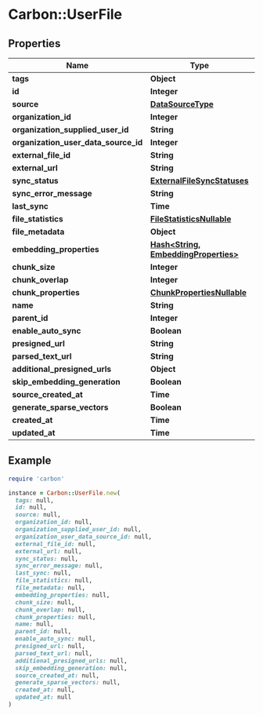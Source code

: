 # Carbon::UserFile

## Properties

| Name | Type | Description | Notes |
| ---- | ---- | ----------- | ----- |
| **tags** | **Object** |  |  |
| **id** | **Integer** |  |  |
| **source** | [**DataSourceType**](DataSourceType.md) |  |  |
| **organization_id** | **Integer** |  |  |
| **organization_supplied_user_id** | **String** |  |  |
| **organization_user_data_source_id** | **Integer** |  |  |
| **external_file_id** | **String** |  |  |
| **external_url** | **String** |  |  |
| **sync_status** | [**ExternalFileSyncStatuses**](ExternalFileSyncStatuses.md) |  |  |
| **sync_error_message** | **String** |  |  |
| **last_sync** | **Time** |  |  |
| **file_statistics** | [**FileStatisticsNullable**](FileStatisticsNullable.md) |  |  |
| **file_metadata** | **Object** |  |  |
| **embedding_properties** | [**Hash&lt;String, EmbeddingProperties&gt;**](EmbeddingProperties.md) |  |  |
| **chunk_size** | **Integer** |  |  |
| **chunk_overlap** | **Integer** |  |  |
| **chunk_properties** | [**ChunkPropertiesNullable**](ChunkPropertiesNullable.md) |  |  |
| **name** | **String** |  |  |
| **parent_id** | **Integer** |  |  |
| **enable_auto_sync** | **Boolean** |  |  |
| **presigned_url** | **String** |  |  |
| **parsed_text_url** | **String** |  |  |
| **additional_presigned_urls** | **Object** |  |  |
| **skip_embedding_generation** | **Boolean** |  |  |
| **source_created_at** | **Time** |  |  |
| **generate_sparse_vectors** | **Boolean** |  |  |
| **created_at** | **Time** |  |  |
| **updated_at** | **Time** |  |  |

## Example

```ruby
require 'carbon'

instance = Carbon::UserFile.new(
  tags: null,
  id: null,
  source: null,
  organization_id: null,
  organization_supplied_user_id: null,
  organization_user_data_source_id: null,
  external_file_id: null,
  external_url: null,
  sync_status: null,
  sync_error_message: null,
  last_sync: null,
  file_statistics: null,
  file_metadata: null,
  embedding_properties: null,
  chunk_size: null,
  chunk_overlap: null,
  chunk_properties: null,
  name: null,
  parent_id: null,
  enable_auto_sync: null,
  presigned_url: null,
  parsed_text_url: null,
  additional_presigned_urls: null,
  skip_embedding_generation: null,
  source_created_at: null,
  generate_sparse_vectors: null,
  created_at: null,
  updated_at: null
)
```

